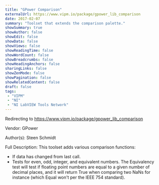 ```yaml
---
title: "GPower Comparison"
externalUrl: https://www.vipm.io/package/gpower_lib_comparison
date: 2017-02-07
summary: "Toolset that extends the comparison palette."
showSummary: true
showAuthor: false
showEdit: false
showData: false
showViews: false
showReadingTime: false
showWordCount: false
showBreadcrumbs: false
showHeadingAnchors: false
sharingLinks: false
showZenMode: false
showPagination: false
showRelatedContent: false
draft: false
tags:
 - "VIPM"
 - "NI"
 - "NI LabVIEW Tools Network"
---
```


Redirecting to https://www.vipm.io/package/gpower_lib_comparison

Vendor: GPower

Author(s): Steen Schmidt
 
Full Description:
This toolset adds various comparison functions:

- If data has changed from last call.
- Tests for even, odd, integer, and equivalent numbers. The Equivalency test will test if floating point numbers are equal to a given number of decimal places, and it will return True when comparing two NaNs for instance (which Equal won't per the IEEE 754 standard).